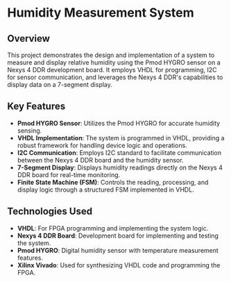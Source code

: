 # Humidity Measurement System

## Overview
This project demonstrates the design and implementation of a system to measure and display relative humidity using the Pmod HYGRO sensor on a Nexys 4 DDR development board. It employs VHDL for programming, I2C for sensor communication, and leverages the Nexys 4 DDR's capabilities to display data on a 7-segment display.

## Key Features
- **Pmod HYGRO Sensor**: Utilizes the Pmod HYGRO for accurate humidity sensing.
- **VHDL Implementation**: The system is programmed in VHDL, providing a robust framework for handling device logic and operations.
- **I2C Communication**: Employs I2C standard to facilitate communication between the Nexys 4 DDR board and the humidity sensor.
- **7-Segment Display**: Displays humidity readings directly on the Nexys 4 DDR board for real-time monitoring.
- **Finite State Machine (FSM)**: Controls the reading, processing, and display logic through a structured FSM implemented in VHDL.

## Technologies Used
- **VHDL**: For FPGA programming and implementing the system logic.
- **Nexys 4 DDR Board**: Development board for implementing and testing the system.
- **Pmod HYGRO**: Digital humidity sensor with temperature measurement features.
- **Xilinx Vivado**: Used for synthesizing VHDL code and programming the FPGA.

